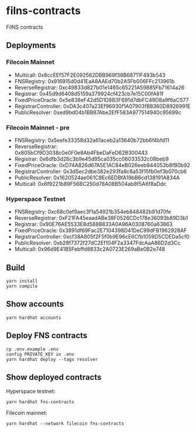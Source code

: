 # filns-contracts

FilNS contracts

## Deployments

### Filecoin Mainnet

* Multicall: 0x8ccEEf57F2E092562DBB969f38B68711F493b543
* FNSRegistry: 0x916915d0d41EaA8AAEd70b2A5Fb006FFc213961b
* ReverseRegistrar: 0xc49833d827b01e1465c65221A59885Fb71614a26
* Registrar: 0x45d9d6408d5159a379924cf423cb7e15C00fA81f
* FixedPriceOracle: 0x5e838eF42d5D1D8B3F691d7dbFC49D8a9f6aC577
* RegistrarController: 0xDA3c407a23Ef96930f1A07903fB8360D8926991E
* PublicResolver: 0xed9bd04b1BB87Abe2EfF583A977514940c95699c

### Filecoin Mainnet - pre

* FNSRegistry: 0x5eefe33358d32a61aceb2a13640b72bb6f4bfd11
* ReverseRegistrar: 0x805bCf9D3038c0e0F0e8Ab4FbeDaFeD62B300443
* Registrar: 0x6dfb3d26c3b9e45d95ca035cc06033532c08beb9
* FixedPriceOracle: 0xD74A826d67A5E1AC84eB026eeb844053b8fB0b92
* RegistrarController: 0x3d5ec2dbe382e293fa8c6a53f15fb0ef3b070cb6
* PublicResolver: 0x1620524ae061C8Ec6EDBfA19bB6cd138191A834A
* Multicall: 0x6f9221b89F56BC250d78A08B504ab8f5A6f8aDdc

### Hyperspace Testnet

* FNSRegistry: 0xc68c0ef9aec3f1a54921b354eb848482b91d70fe
* ReverseRegistrar: 0xF21FA45eaadABe38F0526CDc178e36093b89D3b1
* Registrar: 0x90E76AE5533E8d588B833A0A96A0308760a63863
* FixedPriceOracle: 0x3891df69Fac2E7104398D41DeC99dFB1962928AF
* RegistrarController: 0xcf38A805f2F5f0b9E96cE6Cfb1059D5CDEDa5cf0
* PublicResolver: 0xb28f7372f27dC2Ef104F2a3347FdcAaA86D2d3Cc
* Multicall: 0x96d9E41B5Febffd8833c2A0723E269aBe0B2e748

## Build

```
yarn install
yarn compile
```

## Show accounts

```
yarn hardhat accounts
```

## Deploy FNS contracts

```
cp .env.example .env
config PRIVATE_KEY in .env
yarn hardhat deploy --tags resolver
```

## Show deployed contracts

Hyperspace testnet:

```
yarn hardhat fns-contracts
```

Filecoin mainnet:
```
yarn hardhat --network filecoin fns-contracts
```
